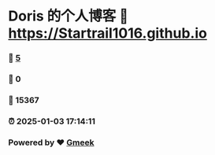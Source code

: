 # Doris 的个人博客 :link: https://Startrail1016.github.io 
### :page_facing_up: [5](https://Startrail1016.github.io/tag.html) 
### :speech_balloon: 0 
### :hibiscus: 15367 
### :alarm_clock: 2025-01-03 17:14:11 
### Powered by :heart: [Gmeek](https://github.com/Meekdai/Gmeek)
